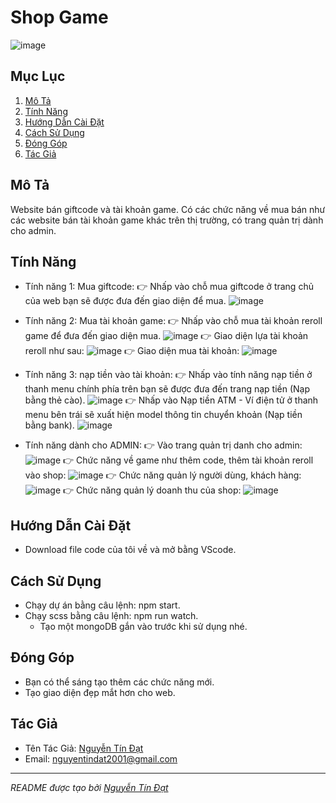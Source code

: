 # Shop Game

![image](https://github.com/datn923456/shop_ntd/assets/90316013/1a133a34-84b2-43a0-abc3-23e8077313e7)


## Mục Lục

1. [Mô Tả](#mô-tả)
2. [Tính Năng](#tính-năng)
3. [Hướng Dẫn Cài Đặt](#hướng-dẫn-cài-đặt)
4. [Cách Sử Dụng](#cách-sử-dụng)
5. [Đóng Góp](#đóng-góp)
6. [Tác Giả](#tác-giả)

## Mô Tả <a name="mô-tả"></a>

Website bán giftcode và tài khoản game. Có các chức năng về mua bán như các website bán tài khoản game khác trên thị trường, có trang quản trị dành cho admin.

## Tính Năng <a name="tính-năng"></a>

- Tính năng 1: Mua giftcode:
  👉 Nhấp vào chỗ mua giftcode ở trang chủ của web bạn sẽ được đưa đến giao diện để mua.
    ![image](https://github.com/datn923456/shop_ntd/assets/90316013/6560ac27-af0b-4d00-b3e8-2d7497683c74)

- Tính năng 2: Mua tài khoản game:
  👉 Nhấp vào chỗ mua tài khoản reroll game để đưa đến giao diện mua.
    ![image](https://github.com/datn923456/shop_ntd/assets/90316013/52485aa8-02db-4e8f-9f10-b1f667a20153)
  👉 Giao diện lựa tài khoản reroll như sau:
    ![image](https://github.com/datn923456/shop_ntd/assets/90316013/8a58e69e-612f-4bfa-8917-6bc53d098e81)
  👉 Giao diện mua tài khoản:
    ![image](https://github.com/datn923456/shop_ntd/assets/90316013/371c1ecc-2d1e-4b96-bb96-ba1c4a73b452)
  
- Tính năng 3: nạp tiền vào tài khoản:
  👉 Nhấp vào tính năng nạp tiền ở thanh menu chính phía trên bạn sẽ được đưa đến trang nạp tiền (Nạp bằng thẻ cào).
    ![image](https://github.com/datn923456/shop_ntd/assets/90316013/9595f1f0-3723-4ddb-9cd7-1731ecbb5a98)
  👉 Nhấp vào Nạp tiền ATM - Ví điện tử ở thanh menu bên trái sẽ xuất hiện model thông tin chuyển khoản (Nạp tiền bằng bank).
    ![image](https://github.com/datn923456/shop_ntd/assets/90316013/86d3baf9-a139-4a1e-8a66-01b58e894314)
  
- Tính năng dành cho ADMIN:
  👉 Vào trang quản trị danh cho admin:
    ![image](https://github.com/datn923456/shop_ntd/assets/90316013/0d413ecb-1d2e-4bf7-8c7f-395a2a3a3eb1)
  👉 Chức năng về game như thêm code, thêm tài khoản reroll vào shop:
    ![image](https://github.com/datn923456/shop_ntd/assets/90316013/28799481-625d-452d-8fef-bd99e19b9ee5)
  👉 Chức năng quản lý người dùng, khách hàng:
    ![image](https://github.com/datn923456/shop_ntd/assets/90316013/6c028fcb-09e6-41e7-9395-06b53f9ab0a5)
  👉 Chức năng quản lý doanh thu của shop:
    ![image](https://github.com/datn923456/shop_ntd/assets/90316013/a7f6b09d-44e6-45de-b79d-0e77254b8b27)

## Hướng Dẫn Cài Đặt <a name="hướng-dẫn-cài-đặt"></a>

- Download file code của tôi về và mở bằng VScode.

## Cách Sử Dụng <a name="cách-sử-dụng"></a>

- Chạy dự án bằng câu lệnh: npm start.
- Chạy scss bằng câu lệnh: npm run watch.
  - Tạo một mongoDB gắn vào trước khi sử dụng nhé.

## Đóng Góp <a name="đóng-góp"></a>

- Bạn có thể sáng tạo thêm các chức năng mới.
- Tạo giao diện đẹp mắt hơn cho web.

## Tác Giả <a name="tác-giả"></a>

- Tên Tác Giả: [Nguyễn Tín Đạt](https://github.com/datn923456)
- Email: nguyentindat2001@gmail.com

---
*README được tạo bởi [Nguyễn Tín Đạt](https://github.com/datn923456)*
